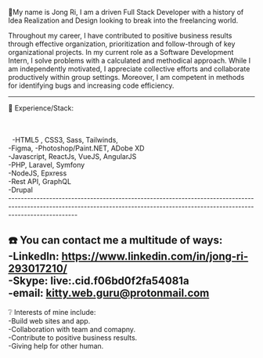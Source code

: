 💬My name is Jong Ri, I am a driven Full Stack Developer with a history of Idea Realization and Design looking to break into the freelancing world.</br>

Throughout my career, I have contributed to positive business results through effective organization, prioritization and follow-through of key organizational projects. In my current role as a Software Development Intern, I solve problems with a calculated and methodical approach. While I am independently motivated, I appreciate collective efforts and collaborate productively within group settings. Moreover, I am competent in methods for identifying bugs and increasing code efficiency.

----------------------------------------------------------------------------------------------------------------------------------------------------------------------------------

🥇 Experience/Stack:</br></br></br>
<div>&nbsp
    -HTML5 , CSS3, Sass, Tailwinds,</br>
    -Figma, -Photoshop/Paint.NET, ADobe XD</br>
    -Javascript, ReactJs, VueJS, AngularJS</br>
    -PHP, Laravel, Symfony</br>
    -NodeJS, Epxress</br>
    -Rest API, GraphQL</br>
    -Drupal</br>
    </div>
 ----------------------------------------------------------------------------------------------------------------------------------------------------------------------------------

☎️ You can contact me a multitude of ways:</br>
   -LinkedIn: https://www.linkedin.com/in/jong-ri-293017210/</br>
   -Skype: live:.cid.f06bd0f2fa54081a</br>
   -email: kitty.web.guru@protonmail.com</br>
 ----------------------------------------------------------------------------------------------------------------------------------------------------------------------------------  
   
❔ Interests of mine include:</br>
  -Build web sites and app.</br>
  -Collaboration with team and comapny.</br>
  -Contribute to positive business results.</br>
  -Giving help for other human. </br>


